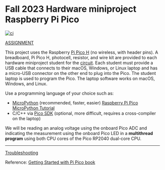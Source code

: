 # Fall 2023 Hardware miniproject Raspberry Pi Pico

[![ci](https://github.com/BostonUniversitySeniorDesign/2023-hw-mini/actions/workflows/ci.yml/badge.svg)](https://github.com/BostonUniversitySeniorDesign/2023-hw-mini/actions/workflows/ci.yml)

[ASSIGNMENT](./assigment.md)

This project uses the Raspberry
[Pi Pico H](https://www.raspberrypi.com/documentation/microcontrollers/raspberry-pi-pico.html)
(no wireless, with header pins).
A breadboard, Pi Pico H, photocell, resistor, and wire kit are provided to each hardware miniproject student for the [circuit](./doc/circuit.md).
Each student must provide a USB cable that connects to their macOS, Windows, or Linux laptop and has a micro-USB connector on the other end to plug into the Pico.
The student laptop is used to program the Pico.
The laptop software works on macOS, Windows, and Linux.

Use a programming language of your choice such as:

* [MicroPython](./doc/micropython.md) (recommended, faster, easier) [Raspberry Pi Pico MicroPython Tutorial](https://projects.raspberrypi.org/en/projects/getting-started-with-the-pico)
* C/C++ via [Pico SDK](./doc/pico-sdk.md) (optional, more difficult, requires a cross-compiler on the laptop)

We will be reading an analog voltage using the onboard Pico ADC and indicating the measurement using the onboard Pico LED in a **multithread program** using both CPU cores of the Pico RP2040 dual-core CPU.

---

[Troubleshooting](./doc/trouble.md)

Reference: [Getting Started with Pi Pico book](https://datasheets.raspberrypi.com/pico/getting-started-with-pico.pdf)
